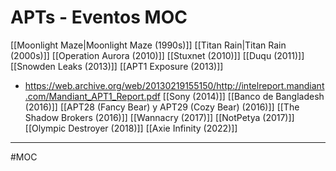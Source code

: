# APTs - Eventos MOC
[[Moonlight Maze|Moonlight Maze (1990s)]]
[[Titan Rain|Titan Rain (2000s)]]
[[Operation Aurora (2010)]]
[[Stuxnet (2010)]]
[[Duqu (2011)]]
[[Snowden Leaks (2013)]]
[[APT1 Exposure (2013)]]
- https://web.archive.org/web/20130219155150/http://intelreport.mandiant.com/Mandiant_APT1_Report.pdf
[[Sony (2014)]]
[[Banco de Bangladesh (2016)]]
[[APT28 (Fancy Bear) y APT29 (Cozy Bear) (2016)]]
[[The Shadow Brokers (2016)]]
[[Wannacry (2017)]]
[[NotPetya (2017)]]
[[Olympic Destroyer (2018)]]
[[Axie Infinity (2022)]]

---
#MOC 